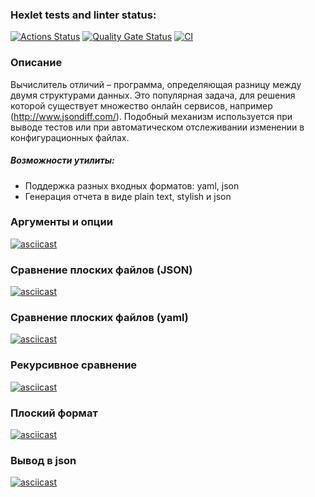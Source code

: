 ### Hexlet tests and linter status:
[![Actions Status](https://github.com/Liudmila198/frontend-project-46/actions/workflows/hexlet-check.yml/badge.svg)](https://github.com/Liudmila198/frontend-project-46/actions)
[![Quality Gate Status](https://sonarcloud.io/api/project_badges/measure?project=Liudmila198_frontend-project-46&metric=alert_status)](https://sonarcloud.io/summary/new_code?id=Liudmila198_frontend-project-46)
[![CI](https://github.com/Liudmila198/frontend-project-46/actions/workflows/build.yml/badge.svg)](https://github.com/Liudmila198/frontend-project-46/actions/workflows/build.yml)

### Описание
Вычислитель отличий – программа, определяющая разницу между двумя структурами данных. Это популярная задача, для решения которой существует множество онлайн сервисов, например (http://www.jsondiff.com/). Подобный механизм используется при выводе тестов или при автоматическом отслеживании изменении в конфигурационных файлах.

##### Возможности утилиты:

* Поддержка разных входных форматов: yaml, json
* Генерация отчета в виде plain text, stylish и json


### Аргументы и опции
[![asciicast](https://asciinema.org/a/IZFXJoayCKRV827p4baxtX9vd.svg)](https://asciinema.org/a/IZFXJoayCKRV827p4baxtX9vd)

### Сравнение плоских файлов (JSON)
[![asciicast](https://asciinema.org/a/7oYy0VgnY1lFrXj0Qfwa0CQKg.svg)](https://asciinema.org/a/7oYy0VgnY1lFrXj0Qfwa0CQKg)

### Сравнение плоских файлов (yaml)
[![asciicast](https://asciinema.org/a/wjyEZROebkPc2SpZFTF4Hon8q.svg)](https://asciinema.org/a/wjyEZROebkPc2SpZFTF4Hon8q)

### Рекурсивное сравнение
[![asciicast](https://asciinema.org/a/MWLIqIzgRxQj3AXTlC0HpQ3GV.svg)](https://asciinema.org/a/MWLIqIzgRxQj3AXTlC0HpQ3GV)

### Плоский формат
[![asciicast](https://asciinema.org/a/Dw4hNHIyRmhM69VElyl8EshS5.svg)](https://asciinema.org/a/Dw4hNHIyRmhM69VElyl8EshS5)

### Вывод в json
[![asciicast](https://asciinema.org/a/m9aEX2Xw2ALSQlfxIyVy7tu1N.svg)](https://asciinema.org/a/m9aEX2Xw2ALSQlfxIyVy7tu1N)